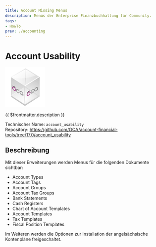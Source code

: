 ```yaml
---
title: Account Missing Menus
description: Menüs der Enterprise Finanzbuchhaltung für Community.
tags:
- HowTo
prev: ./accounting
---
```

# Account Usability
![icon_oca_app](attachments/icon_oca_app.png)

{{ $frontmatter.description }}

Technischer Name: `account_usability`\
Repository: <https://github.com/OCA/account-financial-tools/tree/17.0/account_usability>

## Beschreibung

Mit dieser Erweiterungen werden Menus für die folgenden Dokumente sichtbar:

- Account Types
- Account Tags
- Account Groups
- Account Tax Groups
- Bank Statements
- Cash Registers
- Chart of Account Templates
- Account Templates
- Tax Templates
- Fiscal Position Templates

Im Weiteren werden die Optionen zur Installation der angelsächsische Kontenpläne freigeschaltet.